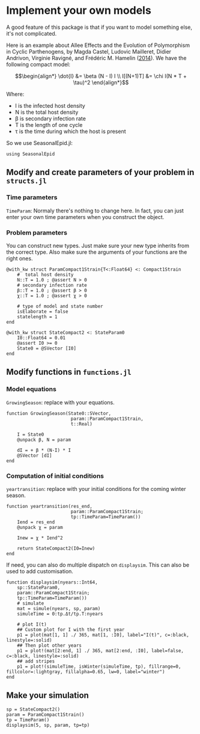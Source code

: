 # Implement your own models

A good feature of this package is that if you want to model something else, it's not complicated. 

Here is an example about Allee Effects and the Evolution of Polymorphism in Cyclic Parthenogens, by Magda Castel, Ludovic Mailleret, Didier Andrivon, Virginie Ravigné, and Frédéric M. Hamelin ([2014]( http://www.jstor.org/stable/10.1086/674828)). We have the following compact model:

$$\begin{align*}
\dot{I} &= \beta (N - I) I \\ 
I[(N+1)T] &= \chi I(N * T + \tau)^2
\end{align*}$$

Where:
- I is the infected host density
- N is the total host density
- β is secondary infection rate
- T is the length of one cycle
- τ is the time during which the host is present


So we use SeasonalEpid.jl:

```
using SeasonalEpid
```

## Modify and create parameters of your problem in `structs.jl`

### Time parameters

`TimeParam`: Normaly there's nothing to change here. In fact, you can just enter your own time parameters when you construct the object.

### Problem parameters

You can construct new types. Just make sure your new type inherits from the correct type. Also make sure the arguments of your functions are the right ones.

```
@with_kw struct ParamCompact1Strain{T<:Float64} <: Compact1Strain
    #  total host density
    N::T = 1.0 ; @assert N > 0
    # secondary infection rate
    β::T = 1.0 ; @assert β > 0
    χ::T = 1.0 ; @assert χ > 0

    # type of model and state number 
    isElaborate = false
    statelength = 1
end
```

```
@with_kw struct StateCompact2 <: StateParam0
    I0::Float64 = 0.01
    @assert I0 >= 0
    State0 = @SVector [I0]
end
```

## Modify functions in `functions.jl`

### Model equations

`GrowingSeason`: replace with your equations.


```
function GrowingSeason(State0::SVector,
						param::ParamCompact1Strain,
						t::Real)

	I = State0
	@unpack β, N = param
	
	dI = + β * (N-I) * I 
	@SVector [dI]
end 
```

### Computation of initial conditions

`yeartransition`: replace with your initial conditions for the coming winter season.

```
function yeartransition(res_end,
						param::ParamCompact1Strain;
						tp::TimeParam=TimeParam())
	Iend = res_end
	@unpack χ = param

	Inew = χ * Iend^2

	return StateCompact2(I0=Inew)
end 
```

If need, you can also do multiple dispatch on `displaysim`. This can also be used to add customisation.

```
function displaysim(nyears::Int64,
    sp::StateParam0,
    param::ParamCompact1Strain;
    tp::TimeParam=TimeParam())
    # simulate
    mat = simule(nyears, sp, param)
    simuleTime = 0:tp.Δt/tp.T:nyears

    # plot I(t)
    ## Custom plot for I with the first year
    p1 = plot(mat[1, 1] ./ 365, mat[1, :I0], label="I(t)", c=:black, linestyle=:solid)
    ## Then plot other years
    p1 = plot!(mat[2:end, 1] ./ 365, mat[2:end, :I0], label=false, c=:black, linestyle=:solid)
    ## add stripes
    p1 = plot!(simuleTime, isWinter(simuleTime, tp), fillrange=0, fillcolor=:lightgray, fillalpha=0.65, lw=0, label="winter")
end
```

## Make your simulation

```
sp = StateCompact2()
param = ParamCompact1Strain()
tp = TimeParam()
displaysim(5, sp, param, tp=tp)
```